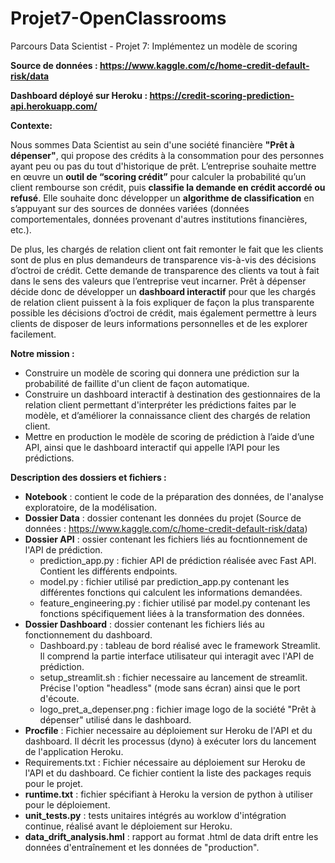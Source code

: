 # Projet7-OpenClassrooms
Parcours Data Scientist - Projet 7: Implémentez un modèle de scoring

**Source de données : https://www.kaggle.com/c/home-credit-default-risk/data**

**Dashboard déployé sur Heroku : https://credit-scoring-prediction-api.herokuapp.com/**

**Contexte:**

Nous sommes Data Scientist au sein d'une société financière **"Prêt à dépenser"**, qui propose des crédits à la consommation pour des personnes ayant peu ou pas du tout d'historique de prêt.
L’entreprise souhaite mettre en œuvre un **outil de “scoring crédit”** pour calculer la probabilité qu’un client rembourse son crédit, puis **classifie la demande en crédit accordé ou refusé**. Elle souhaite donc développer un **algorithme de classification** en s’appuyant sur des sources de données variées (données comportementales, données provenant d'autres institutions financières, etc.).

De plus, les chargés de relation client ont fait remonter le fait que les clients sont de plus en plus demandeurs de transparence vis-à-vis des décisions d’octroi de crédit. Cette demande de transparence des clients va tout à fait dans le sens des valeurs que l’entreprise veut incarner.
Prêt à dépenser décide donc de développer un **dashboard interactif** pour que les chargés de relation client puissent à la fois expliquer de façon la plus transparente possible les décisions d’octroi de crédit, mais également permettre à leurs clients de disposer de leurs informations personnelles et de les explorer facilement. 

**Notre mission :**

* Construire un modèle de scoring qui donnera une prédiction sur la probabilité de faillite d'un client de façon automatique.
* Construire un dashboard interactif à destination des gestionnaires de la relation client permettant d'interpréter les prédictions faites par le modèle, et d’améliorer la connaissance client des chargés de relation client.
* Mettre en production le modèle de scoring de prédiction à l’aide d’une API, ainsi que le dashboard interactif qui appelle l’API pour les prédictions.

**Description des dossiers et fichiers :**
* **Notebook** : contient le code de la préparation des données, de l'analyse exploratoire, de la modélisation.
* **Dossier Data** : dossier contenant les données du projet (Source de données : https://www.kaggle.com/c/home-credit-default-risk/data) 
* **Dossier API** : ossier contenant les fichiers liés au focntionnement de l'API de prédiction.
    * prediction_app.py : fichier API de prédiction réalisée avec Fast API. Contient les différents endpoints.
    * model.py : fichier utilisé par prediction_app.py contenant les différentes fonctions qui calculent les informations demandées.
    * feature_engineering.py : fichier utilisé par model.py contenant les fonctions spécifiquement liées à la transformation des données.
* **Dossier Dashboard** : dossier contenant les fichiers liés au fonctionnement du dashboard. 
    * Dashboard.py : tableau de bord réalisé avec le framework Streamlit. Il comprend la partie interface utilisateur qui interagit avec l'API de prédiction.
    * setup_streamlit.sh : fichier necessaire au lancement de streamlit. Précise l'option "headless" (mode sans écran) ainsi que le port d'écoute.
    * logo_pret_a_depenser.png : fichier image logo de la société "Prêt à dépenser" utilisé dans le dashboard.
* **Procfile** : Fichier necessaire au déploiement sur Heroku de l'API et du dashboard. Il décrit les processus (dyno) à exécuter lors du lancement de l'application Heroku.
* Requirements.txt : Fichier nécessaire au déploiement sur Heroku de l'API et du dashboard. Ce fichier contient la liste des packages requis pour le projet.
* **runtime.txt** : fichier spécifiant à Heroku la version de python à utiliser pour le déploiement. 
* **unit_tests.py** : tests unitaires intégrés au worklow d'intégration continue, réalisé avant le déploiement sur Heroku.
* **data_drift_analysis.hml** : rapport au format .html de data drift entre les données d'entraînement et les données de "production".
